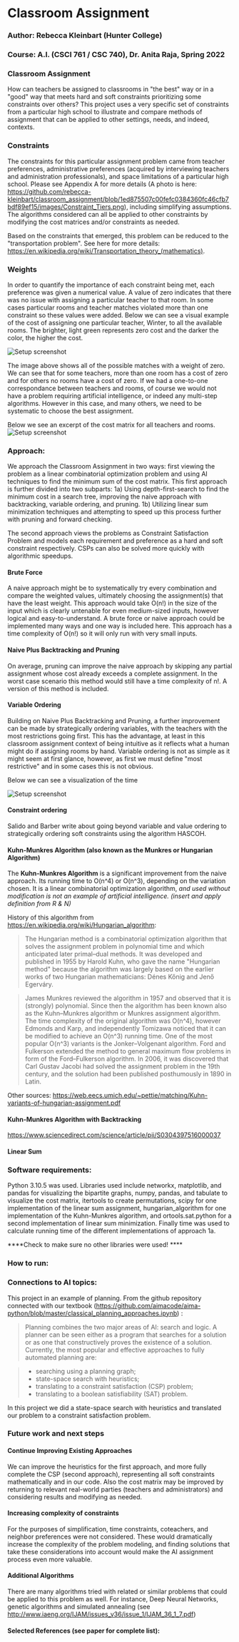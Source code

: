 # Classroom Assignment


### Author: Rebecca Kleinbart (Hunter College) 
### Course: A.I. (CSCI 761 / CSC 740), Dr. Anita Raja, Spring 2022

### Classroom Assignment
How can teachers be assigned to classrooms in "the best" way or in a "good" way that meets hard and soft constraints prioritizing some constraints over others? This project uses a very specific set of constraints from a particular high school to illustrate and compare methods of assignment that can be applied to other settings, needs, and indeed, contexts. 


### Constraints
The constraints for this particular assignment problem came from teacher preferences, administrative preferences (acquired by interviewing teachers and administration professionals), and space limitations of a particular high school. Please see Appendix A for more details (A photo is here: https://github.com/rebecca-kleinbart/classroom_assignment/blob/1ed875507c00fefc0384360fc46cfb7bdf89ef15/images/Constraint_Tiers.png), including simplifying assumptions.  The algorithms considered can all be applied to other constraints by modifying the cost matrices and/or constraints as needed. 

Based on the constraints that emerged, this problem can be reduced to the "transportation problem". See here for more details: https://en.wikipedia.org/wiki/Transportation_theory_(mathematics). 

### Weights
In order to quantify the importance of each constraint being met, each preference was given a numerical value. A value of zero indicates that there was no issue with assigning a particular teacher to that room. In some cases particular rooms and teacher matches violated more than one constraint so these values were added. Below we can see a visual example of the cost of assigning one particular teacher, Winter, to all the available rooms. The brighter, light green represents zero cost and the darker the color, the higher the cost. 

![Setup screenshot](images/weight_zero_bipartite.png)

The image above shows all of the possible matches with a weight of zero. We can see that for some teachers, more than one room has a cost of zero and for others no rooms have a cost of zero. If we had a one-to-one correspondance between teachers and rooms, of course we would not have a problem requiring artificial intelligence, or indeed any multi-step algorithms. However in this case, and many others, we need to be systematic to choose the best assignment. 

Below we see an excerpt of the cost matrix for all teachers and rooms. 
![Setup screenshot](images/cost_matrix_visual_snippet.png)

### Approach: 
We approach the Classroom Assignment in two ways: first viewing the problem as a linear combinatorial optimization problem and using AI techniques to find the minimum sum of the cost matrix. 
This first approach is further divided into two subparts: 
1a) Using depth-first-search to find the minimum cost in a search tree, improving the naive approach with backtracking, variable ordering, and pruning.
1b) Utilizing linear sum minimization techniques and attempting to speed up this process further with pruning and forward checking. 

The second approach views the problems as Constraint Satisfaction Problem and models each requirement and preference as a hard and soft constraint respectively. CSPs can also be solved more quickly with algorithmic speedups. 


#### Brute Force 
A naive approach might be to systematically try every combination and compare the weighted values, ultimately choosing the assignment(s) that have the least weight. This approach would take O(n!) in the size of the input which is clearly untenable for even medium-sized inputs, however logical and easy-to-understand. A brute force or naive approach could be implemented many ways and one way is included here. This approach has a time complexity of O(n!) so it will only run with very small inputs. 

#### Naive Plus Backtracking and Pruning 
On average, pruning can improve the naive approach by skipping any partial assignment whose cost already exceeds a complete assignment. In the worst case scenario this method would still have a time complexity of n!. A version of this method is included. 

#### Variable Ordering
Building on Naive Plus Backtracking and Pruning, a further improvement can be made by strategically ordering variables, with the teachers with the most restrictions going first. This has the advantage, at least in this classroom assignment context of being intuitive as it reflects what a human might do if assigning rooms by hand. Variable ordering is not as simple as it might seem at first glance, however, as first we must define "most restrictive" and in some cases this is not obvious. 

Below we can see a visualization of the time 

![Setup screenshot](images/weight_zero_bipartite.png)


#### Constraint ordering 
Salido and Barber write about going beyond variable and value ordering to strategically ordering soft constraints using the algorithm HASCOH. 

#### Kuhn-Munkres Algorithm (also known as the Munkres or Hungarian Algorithm) 
The **Kuhn-Munkres Algorithm** is a significant improvement from the naive approach. Its running time to O(n^4) or O(n^3), depending on the variation chosen. It is a linear combinatorial optimization algorithm, _and used without modification is not an example of artificial intelligence. (insert and apply definition from R & N)_

History of this algorithm from https://en.wikipedia.org/wiki/Hungarian_algorithm: 
> The Hungarian method is a combinatorial optimization algorithm that solves the assignment problem in polynomial time and which anticipated later primal–dual methods. It was developed and published in 1955 by Harold Kuhn, who gave the name "Hungarian method" because the algorithm was largely based on the earlier works of two Hungarian mathematicians: Dénes Kőnig and Jenő Egerváry.

> James Munkres reviewed the algorithm in 1957 and observed that it is (strongly) polynomial. Since then the algorithm has been known also as the Kuhn–Munkres algorithm or Munkres assignment algorithm. The time complexity of the original algorithm was O(n^4), however Edmonds and Karp, and independently Tomizawa noticed that it can be modified to achieve an O(n^3) running time. One of the most popular O(n^3) variants is the Jonker–Volgenant algorithm. Ford and Fulkerson extended the method to general maximum flow problems in form of the Ford–Fulkerson algorithm. In 2006, it was discovered that Carl Gustav Jacobi had solved the assignment problem in the 19th century, and the solution had been published posthumously in 1890 in Latin.

Other sources: 
https://web.eecs.umich.edu/~pettie/matching/Kuhn-variants-of-hungarian-assignment.pdf 

#### Kuhn-Munkres Algorithm with Backtracking
https://www.sciencedirect.com/science/article/pii/S0304397516000037

#### Linear Sum 

### Software requirements:
Python 3.10.5 was used. 
Libraries used include networkx, matplotlib, and pandas for visualizing the bipartite graphs, numpy, pandas, and tabulate to visualize the cost matrix, itertools to create permutations, scipy for one implementation of the linear sum assignment, hungarian_algorithm for one implementation of the Kuhn-Munkres algorithm, and ortools.sat.python for a second implementation of linear sum minimization. Finally time was used to calculate running time of the different implementations of approach 1a. 

****Check to make sure no other libraries were used! ****

### How to run:

### Connections to AI topics:
This project in an example of planning. From the github repository connected with our textbook (https://github.com/aimacode/aima-python/blob/master/classical_planning_approaches.ipynb) : 
> Planning combines the two major areas of AI: search and logic. A planner can be seen either as a program that searches for a solution or as one that constructively proves the existence of a solution. Currently, the most popular and effective approaches to fully automated planning are:

> - searching using a planning graph;
> - state-space search with heuristics;
> - translating to a constraint satisfaction (CSP) problem;
> - translating to a boolean satisfiability (SAT) problem.

In this project we did a state-space search with heuristics and translated our problem to a constraint satisfaction problem. 

### Future work and next steps
#### Continue Improving Existing Approaches
We can improve the heuristics for the first approach, and more fully complete the CSP (second approach), representing all soft constraints mathematically and in our code. Also the cost matrix may be improved by returning to relevant real-world parties (teachers and administrators) and considering results and modifying as needed. 

#### Increasing complexity of constraints
For the purposes of simplification, time constraints, coteachers, and neighbor preferences were not considered. These would dramatically increase the complexity of the problem modeling, and finding solutions that take these considerations into account would make the AI assignment process even more valuable. 


#### Additional Algorithms
There are many algorithms tried with related or similar problems that could be applied to this problem as well. For instance, Deep Neural Networks, genetic algorithms and simulated annealing (see http://www.iaeng.org/IJAM/issues_v36/issue_1/IJAM_36_1_7.pdf) 

#### Selected References (see paper for complete list): 



